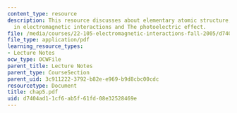 ```yaml
---
content_type: resource
description: This resource discusses about elementary atomic structure, atomic processes
  in electromagnetic interactions and The photoelectric effect.
file: /media/courses/22-105-electromagnetic-interactions-fall-2005/d7404ad11cf6ab5f61fd08e32528469e_chap5.pdf
file_type: application/pdf
learning_resource_types:
- Lecture Notes
ocw_type: OCWFile
parent_title: Lecture Notes
parent_type: CourseSection
parent_uid: 3c911222-3792-b82e-e969-b9d8cbc00cdc
resourcetype: Document
title: chap5.pdf
uid: d7404ad1-1cf6-ab5f-61fd-08e32528469e
---
```

